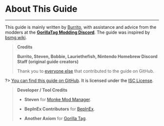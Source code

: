 # About This Guide
---
This guide is mainly written by [Burrito](https://twitter.com/BurritoSOFTWARE), with assistance and advice from the modders at the [**GorillaTag Modding Discord**](https://discord.gg/b2MhDBAzTv). The guide was inspired by [bsmg.wiki](https://bsmg.wiki).

> **Credits**
>
> **Burrito, Steven, Bobbie, Lauriethefish, Nintendo Homebrew Discord Staff (original guide creators)**
>
> Thank you to [everyone else](https://github.com/burritosoftware/GorillaTag-Modding-Guide/graphs/contributors) that contributed to the guide on GitHub.

?> [You can find this guide on GitHub](https://github.com/burritosoftware/GorillaTag-Modding-Guide). It is licensed under the [ISC License](https://github.com/burritosoftware/GorillaTag-Modding-Guide/blob/master/LICENSE.md).

>
> **Developer / Tool Credits**
>
> - **Steven** for [Monke Mod Manager](https://github.com/DeadlyKitten/MonkeModManager).
>
> - **BepInEx Contributors** for [BepInEx](https://github.com/BepInEx/BepInEx).
>
> - **Another Axiom** for [Gorilla Tag](https://store.steampowered.com/app/1533390/Gorilla_Tag/).
>